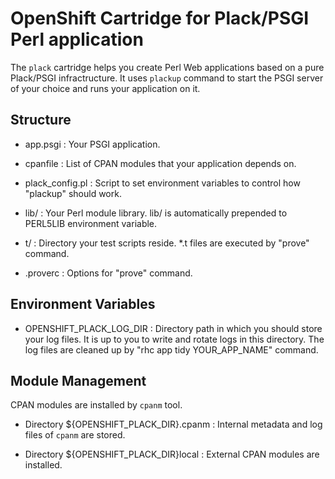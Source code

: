# OpenShift Cartridge for Plack/PSGI Perl application

The `plack` cartridge helps you create Perl Web applications based on
a pure Plack/PSGI infractructure. It uses `plackup` command to start
the PSGI server of your choice and runs your application on it.


## Structure

- app.psgi :
  Your PSGI application.
  
- cpanfile :
  List of CPAN modules that your application depends on.
  
- plack_config.pl :
  Script to set environment variables to control how "plackup" should work.
  
- lib/ :
  Your Perl module library. lib/ is automatically prepended to
  PERL5LIB environment variable.
  
- t/ :
  Directory your test scripts reside. *.t files are executed by
  "prove" command.
  
- .proverc :
  Options for "prove" command.


## Environment Variables

- OPENSHIFT_PLACK_LOG_DIR :
  Directory path in which you should store your log files. It is up to
  you to write and rotate logs in this directory. The log files are
  cleaned up by "rhc app tidy YOUR_APP_NAME" command.


## Module Management

CPAN modules are installed by `cpanm` tool.

- Directory ${OPENSHIFT_PLACK_DIR}.cpanm :
  Internal metadata and log files of `cpanm` are stored.

- Directory ${OPENSHIFT_PLACK_DIR}local :
  External CPAN modules are installed.

